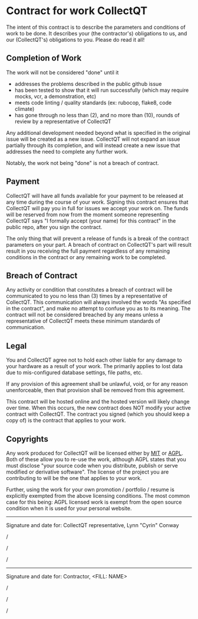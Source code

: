 # Contract for work CollectQT

The intent of this contract is to describe the parameters and conditions of work to be done. It describes your (the contractor's) obligations to us, and our (CollectQT's) obligations to you. Please do read it all!

## Completion of Work

The work will not be considered "done" until it

- addresses the problems described in the public github issue
- has been tested to show that it will run successfully (which may require mocks, vcr, a demonstration, etc)
- meets code linting / quality standards (ex: rubocop, flake8, code climate)
- has gone through no less than (2), and no more than (10), rounds of review by a representative of CollectQT

Any additional development needed beyond what is specified in the original issue will be created as a new issue. CollectQT will not expand an issue partially through its completion, and will instead create a new issue that addresses the need to complete any further work.

Notably, the work not being "done" is not a breach of contract.

## Payment

CollectQT will have all funds available for your payment to be released at any time during the course of your work. Signing this contract ensures that CollectQT will pay you in full for issues we accept your work on. The funds will be reserved from now from the moment someone representing CollectQT says "I formally accept (your name) for this contract" in the public repo, after you sign the contract.

The only thing that will prevent a release of funds is a break of the contract parameters on your part. A breach of contract on CollectQT's part will result result in you receiving the full payment regardless of any remaining conditions in the contract or any remaining work to be completed.

## Breach of Contract

Any activity or condition that constitutes a breach of contract will be communicated to you no less than (3) times by a representative of CollectQT. This communication will always involved the words "As specified in the contract", and make no attempt to confuse you as to its meaning. The contract will not be considered breached by any means unless a representative of CollectQT meets these minimum standards of communication.

## Legal

You and CollectQT agree not to hold each other liable for any damage to your hardware as a result of your work. The primarily applies to lost data due to mis-configured database settings, file paths, etc.

If any provision of this agreement shall be unlawful, void, or for any reason unenforceable, then that provision shall be removed from this agreement.

This contract will be hosted online and the hosted version will likely change over time. When this occurs, the new contract does NOT modify your active contract with CollectQT. The contract you signed (which you should keep a copy of) is the contract that applies to your work.

## Copyrights

Any work produced for CollectQT will be licensed either by [MIT](https://tldrlegal.com/license/mit-license) or [AGPL](https://tldrlegal.com/license/gnu-affero-general-public-license-v3-(agpl-3.0)). Both of these allow you to re-use the work, although AGPL states that you must disclose "your source code when you distribute, publish or serve modified or derivative software". The license of the project you are contributing to will be the one that applies to your work.

Further, using the work for your own promotion / portfolio / resume is explicitly exempted from the above licensing conditions. The most common case for this being: AGPL licensed work is exempt from the open source condition when it is used for your personal website.

---

Signature and date for: CollectQT representative, Lynn "Cyrin" Conway

/

/

/

---

Signature and date for: Contractor, <FILL: NAME>


/

/

/
